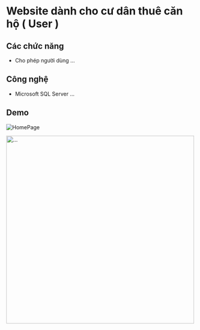 # Website dành cho cư dân thuê căn hộ ( User ) 


## Các chức năng

- Cho phép người dùng ...



## Công nghệ

- Microsoft SQL Server ...



## Demo

![HomePage](https://github.com/user-attachments/assets/a9aafe61-0865-438c-817f-3e3c90f26208)

<img src="https://github.com/user-attachments/assets/a9aafe61-0865-438c-817f-3e3c90f26208" alt="..." width="500" />

